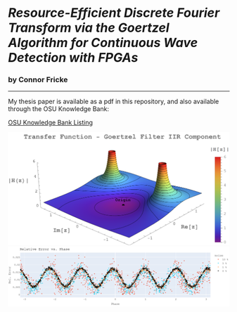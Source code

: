 # _Resource-Efficient Discrete Fourier Transform via the Goertzel Algorithm for Continuous Wave Detection with FPGAs_
### by Connor Fricke
---

My thesis paper is available as a pdf in this repository, and also available through the OSU Knowledge Bank:

[OSU Knowledge Bank Listing](https://kb.osu.edu/items/45fe76aa-2d33-46dd-92e4-eadac6306526)

![Transfer Function](./figs/transfer_function_w_bar.png)
![Error](./figs/error.png)
